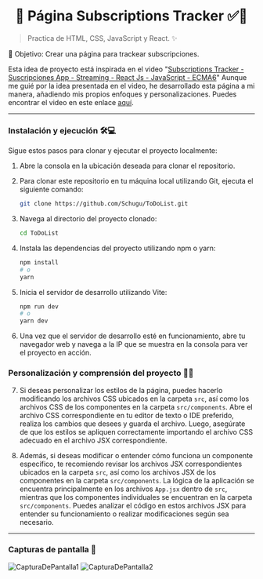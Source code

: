 <h1 align='center'>🌟 Página Subscriptions Tracker  ✅🌟</h1>

> Practica de HTML, CSS, JavaScript y React. ✨

🎯 Objetivo: Crear una página para trackear subscripciones.

Esta idea de proyecto está inspirada en el video "[Subscriptions Tracker - Suscripciones App - Streaming - React Js - JavaScript - ECMA6](https://www.youtube.com/@blackcode2)"
Aunque me guié por la idea presentada en el video, he desarrollado esta página a mi manera, añadiendo mis propios enfoques y personalizaciones. Puedes encontrar el video en este enlace [aquí](https://youtu.be/ermKvCAtiKA?si=U8vqK_Svsx4hMTu3 "Click aquí").

------------

### Instalación y ejecución 🛠️💻

Sigue estos pasos para clonar y ejecutar el proyecto localmente:

1. Abre la consola en la ubicación deseada para clonar el repositorio.

2. Para clonar este repositorio en tu máquina local utilizando Git, ejecuta el siguiente comando:

    ```bash
    git clone https://github.com/Schugu/ToDoList.git
    ```

3. Navega al directorio del proyecto clonado:

    ```bash
    cd ToDoList
    ```

4. Instala las dependencias del proyecto utilizando npm o yarn:

    ```bash
    npm install
    # o
    yarn
    ```

5. Inicia el servidor de desarrollo utilizando Vite:

    ```bash
    npm run dev
    # o
    yarn dev
    ```

6. Una vez que el servidor de desarrollo esté en funcionamiento, abre tu navegador web y navega a la IP que se muestra en la consola para ver el proyecto en acción.

### Personalización y comprensión del proyecto 🎨🧠

7. Si deseas personalizar los estilos de la página, puedes hacerlo modificando los archivos CSS ubicados en la carpeta `src`, así como los archivos CSS de los componentes en la carpeta `src/components`. Abre el archivo CSS correspondiente en tu editor de texto o IDE preferido, realiza los cambios que desees y guarda el archivo. Luego, asegúrate de que los estilos se apliquen correctamente importando el archivo CSS adecuado en el archivo JSX correspondiente.

8. Además, si deseas modificar o entender cómo funciona un componente específico, te recomiendo revisar los archivos JSX correspondientes ubicados en la carpeta `src`, así como los archivos JSX de los componentes en la carpeta `src/components`. La lógica de la aplicación se encuentra principalmente en los archivos `App.jsx` dentro de `src`, mientras que los componentes individuales se encuentran en la carpeta `src/components`. Puedes analizar el código en estos archivos JSX para entender su funcionamiento o realizar modificaciones según sea necesario.


------------

### Capturas de pantalla 📸
<img src='public/CapturaDePantalla.gif' alt='CapturaDePantalla1'>
<img src='public/CapturaDePantalla2.gif' alt='CapturaDePantalla2'>



